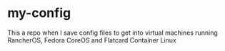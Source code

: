 # my-config
This a repo when I save config files to get into virtual machines running RancherOS, Fedora CoreOS and Flatcard Container Linux
